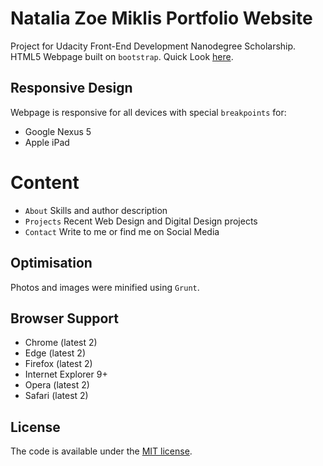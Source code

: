 # Natalia Zoe Miklis Portfolio Website
Project for Udacity Front-End Development Nanodegree Scholarship. 
HTML5 Webpage built on `bootstrap`.
Quick Look [here](/zoe-code-screenshot.png).

## Responsive Design
Webpage is responsive for all devices with special `breakpoints` for:
- Google Nexus 5
- Apple iPad

# Content
- `About` Skills and author description
- `Projects` Recent Web Design and Digital Design projects
- `Contact` Write to me or find me on Social Media

## Optimisation

Photos and images were minified using `Grunt`.

## Browser Support
- Chrome (latest 2)
- Edge (latest 2)
- Firefox (latest 2)
- Internet Explorer 9+
- Opera (latest 2)
- Safari (latest 2)

## License
The code is available under the [MIT license](/LICENSE.txt).








